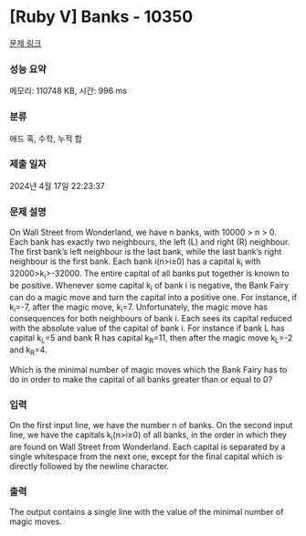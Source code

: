 # [Ruby V] Banks - 10350 

[문제 링크](https://www.acmicpc.net/problem/10350) 

### 성능 요약

메모리: 110748 KB, 시간: 996 ms

### 분류

애드 혹, 수학, 누적 합

### 제출 일자

2024년 4월 17일 22:23:37

### 문제 설명

<p>On Wall Street from Wonderland, we have n banks, with 10000 > n > 0. Each bank has exactly two neighbours, the left (L) and right (R) neighbour. The first bank’s left neighbour is the last bank, while the last bank’s right neighbour is the first bank. Each bank i(n>i≥0) has a capital k<sub>i</sub> with 32000>k<sub>i</sub>>-32000. The entire capital of all banks put together is known to be positive. Whenever some capital k<sub>i</sub> of bank i is negative, the Bank Fairy can do a magic move and turn the capital into a positive one. For instance, if k<sub>i</sub>=-7, after the magic move, k<sub>i</sub>=7. Unfortunately, the magic move has consequences for both neighbours of bank i. Each sees its capital reduced with the absolute value of the capital of bank i. For instance if bank L has capital k<sub>L</sub>=5 and bank R has capital k<sub>R</sub>=11, then after the magic move k<sub>L</sub>=-2 and k<sub>R</sub>=4.</p>

<p>Which is the minimal number of magic moves which the Bank Fairy has to do in order to make the capital of all banks greater than or equal to 0?</p>

### 입력 

 <p>On the first input line, we have the number n of banks. On the second input line, we have the capitals k<sub>i</sub>(n>i≥0) of all banks, in the order in which they are found on Wall Street from Wonderland. Each capital is separated by a single whitespace from the next one, except for the final capital which is directly followed by the newline character.</p>

### 출력 

 <p>The output contains a single line with the value of the minimal number of magic moves.</p>

